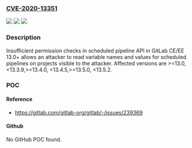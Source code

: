 ### [CVE-2020-13351](https://cve.mitre.org/cgi-bin/cvename.cgi?name=CVE-2020-13351)
![](https://img.shields.io/static/v1?label=Product&message=GitLab%20CE%2FEE&color=blue)
![](https://img.shields.io/static/v1?label=Version&message=n%2Fa&color=blue)
![](https://img.shields.io/static/v1?label=Vulnerability&message=Authorization%20bypass%20through%20user-controlled%20key%20in%20GitLab&color=brighgreen)

### Description

Insufficient permission checks in scheduled pipeline API in GitLab CE/EE 13.0+ allows an attacker to read variable names and values for scheduled pipelines on projects visible to the attacker. Affected versions are >=13.0, <13.3.9,>=13.4.0, <13.4.5,>=13.5.0, <13.5.2.

### POC

#### Reference
- https://gitlab.com/gitlab-org/gitlab/-/issues/239369

#### Github
No GitHub POC found.

